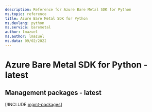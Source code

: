 ```yaml
---
description: Reference for Azure Bare Metal SDK for Python
ms.topic: reference
title: Azure Bare Metal SDK for Python
ms.devlang: python
ms.service: baremetal
author: lmazuel
ms.author: lmazuel
ms.data: 09/02/2022
---
```

# Azure Bare Metal SDK for Python - latest

## Management packages - latest
[!INCLUDE [mgmt-packages](bare-metal-mgmt-index.md)]
